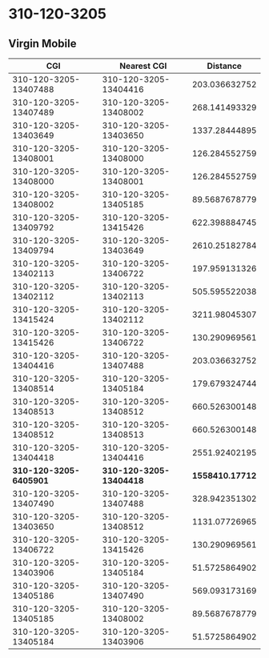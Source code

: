 # 310-120-3205
## Virgin Mobile


| CGI | Nearest CGI | Distance |
|-----|-------------|----------|
| 310-120-3205-13407488 | 310-120-3205-13404416 | 203.036632752 |
| 310-120-3205-13407489 | 310-120-3205-13408002 | 268.141493329 |
| 310-120-3205-13403649 | 310-120-3205-13403650 | 1337.28444895 |
| 310-120-3205-13408001 | 310-120-3205-13408000 | 126.284552759 |
| 310-120-3205-13408000 | 310-120-3205-13408001 | 126.284552759 |
| 310-120-3205-13408002 | 310-120-3205-13405185 | 89.5687678779 |
| 310-120-3205-13409792 | 310-120-3205-13415426 | 622.398884745 |
| 310-120-3205-13409794 | 310-120-3205-13403649 | 2610.25182784 |
| 310-120-3205-13402113 | 310-120-3205-13406722 | 197.959131326 |
| 310-120-3205-13402112 | 310-120-3205-13402113 | 505.595522038 |
| 310-120-3205-13415424 | 310-120-3205-13402112 | 3211.98045307 |
| 310-120-3205-13415426 | 310-120-3205-13406722 | 130.290969561 |
| 310-120-3205-13404416 | 310-120-3205-13407488 | 203.036632752 |
| 310-120-3205-13408514 | 310-120-3205-13405184 | 179.679324744 |
| 310-120-3205-13408513 | 310-120-3205-13408512 | 660.526300148 |
| 310-120-3205-13408512 | 310-120-3205-13408513 | 660.526300148 |
| 310-120-3205-13404418 | 310-120-3205-13404416 | 2551.92402195 |
| **310-120-3205-6405901** | **310-120-3205-13404418** | **1558410.17712** |
| 310-120-3205-13407490 | 310-120-3205-13407488 | 328.942351302 |
| 310-120-3205-13403650 | 310-120-3205-13408512 | 1131.07726965 |
| 310-120-3205-13406722 | 310-120-3205-13415426 | 130.290969561 |
| 310-120-3205-13403906 | 310-120-3205-13405184 | 51.5725864902 |
| 310-120-3205-13405186 | 310-120-3205-13407490 | 569.093173169 |
| 310-120-3205-13405185 | 310-120-3205-13408002 | 89.5687678779 |
| 310-120-3205-13405184 | 310-120-3205-13403906 | 51.5725864902 |
